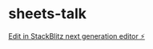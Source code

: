 # sheets-talk

[Edit in StackBlitz next generation editor ⚡️](https://stackblitz.com/~/github.com/rjec/sheets-talk)